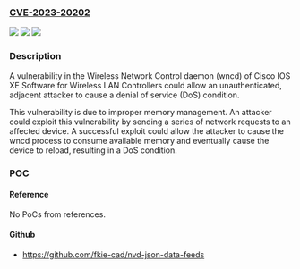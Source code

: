 ### [CVE-2023-20202](https://cve.mitre.org/cgi-bin/cvename.cgi?name=CVE-2023-20202)
![](https://img.shields.io/static/v1?label=Product&message=Cisco%20IOS%20XE%20Software&color=blue)
![](https://img.shields.io/static/v1?label=Version&message=%3D%2017.10.1%20&color=brighgreen)
![](https://img.shields.io/static/v1?label=Vulnerability&message=n%2Fa&color=brighgreen)

### Description

A vulnerability in the Wireless Network Control daemon (wncd) of Cisco IOS XE Software for Wireless LAN Controllers could allow an unauthenticated, adjacent attacker to cause a denial of service (DoS) condition. This vulnerability is due to improper memory management. An attacker could exploit this vulnerability by sending a series of network requests to an affected device. A successful exploit could allow the attacker to cause the wncd process to consume available memory and eventually cause the device to reload, resulting in a DoS condition.

### POC

#### Reference
No PoCs from references.

#### Github
- https://github.com/fkie-cad/nvd-json-data-feeds

